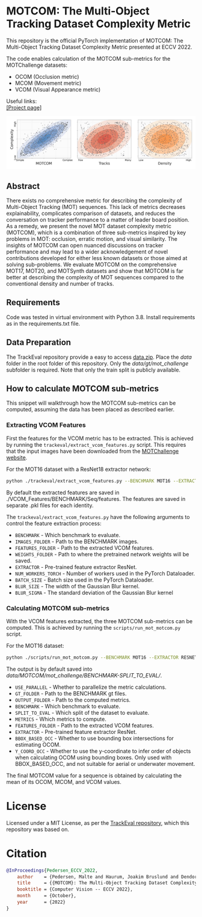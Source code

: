 # MOTCOM: The Multi-Object Tracking Dataset Complexity Metric
This repository is the official PyTorch implementation of MOTCOM: The Multi-Object Tracking Dataset Complexity Metric presented at ECCV 2022.

The code enables calculation of the MOTCOM sub-metrics for the MOTChallenge datasets:

- OCOM (Occlusion metric)
- MCOM (Movement metric)
- VCOM (Visual Appearance metric)


Useful links: <br>
[[Project page]](https://vap.aau.dk/motcom/)<br>

![Teaser](example_images/teaser.jpg "Main flow")

## Abstract
There exists no comprehensive metric for describing the complexity of Multi-Object Tracking (MOT) sequences. This lack of metrics decreases explainability, complicates comparison of datasets, and reduces the conversation on tracker performance to a matter of leader board position. As a remedy, we present the novel MOT dataset complexity metric (MOTCOM), which is a combination of three sub-metrics inspired by key problems in MOT: occlusion, erratic motion, and visual similarity. The insights of MOTCOM can open nuanced discussions on tracker performance and may lead to a wider acknowledgement of novel contributions developed for either less known datasets or those aimed at solving sub-problems. 
We evaluate MOTCOM on the comprehensive MOT17, MOT20, and MOTSynth datasets and show that MOTCOM is far better at describing the complexity of MOT sequences compared to the conventional density and number of tracks.

## Requirements

Code was tested in virtual environment with Python 3.8. Install requirements as in the requirements.txt file.


## Data Preparation

The TrackEval repository provide a easy to access [data.zip](https://omnomnom.vision.rwth-aachen.de/data/TrackEval/data.zip).
Place the *data* folder in the root folder of this repository. Only the *data/gt/mot_challenge* subfolder is required. Note that only the train split is publicly available.


## How to calculate MOTCOM sub-metrics

This snippet will walkthrough how the MOTCOM sub-metrics can be computed, assuming the data has been placed as described earlier.


### Extracting VCOM Features

First the features for the VCOM metric has to be extracted. This is achieved by running the `trackeval/extract_vcom_features.py` script. This requires that the input images have been downloaded from the [MOTChallenge website](https://motchallenge.net/).

For the MOT16 dataset with a ResNet18 extractor network:
```bash
python ./trackeval/extract_vcom_features.py --BENCHMARK MOT16 --EXTRACTOR RESNET18 
```

By default the extracted features are saved in ./VCOM_Features/BENCHMARK/Seq/features. The features are saved in separate .pkl files for each identity.

The `trackeval/extract_vcom_features.py` have the following arguments to control the feature extraction process:
- `BENCHMARK` - Which benchmark to evaluate.
- `IMAGES_FOLDER` - Path to the BENCHMARK images.
- `FEATURES_FOLDER` - Path to the extracted VCOM features.
- `WEIGHTS_FOLDER` - Path to where the pretrained network weights will be saved.
- `EXTRACTOR` - Pre-trained feature extractor ResNet.
- `NUM_WORKERS_TORCH` - Number of workers used in the PyTorch Dataloader.
- `BATCH_SIZE` - Batch size used in the PyTorch Dataloader.
- `BLUR_SIZE` - The width of the Gaussian Blur kernel.
- `BLUR_SIGMA` - The standard deviation of the Gaussian Blur kernel


### Calculating MOTCOM sub-metrics

With the VCOM features extracted, the three MOTCOM sub-metrics can be computed.
This is achieved by running the `scripts/run_mot_motcom.py` script.

For the MOT16 dataset:

```bash
python ./scripts/run_mot_motcom.py --BENCHMARK MOT16 --EXTRACTOR RESNET18 --METRICS OCOM MCOM VCOM --USE_PARALLEL True
```

The output is by default saved into *data/MOTCOM/mot_challenge/BENCHMARK-SPLIT_TO_EVAL/*.

- `USE_PARALLEL` - Whether to parallelize the metric calculations.
- `GT_FOLDER` - Path to the BENCHMARK gt files.
- `OUTPUT_FOLDER` - Path to the computed metrics.
- `BENCHMARK` - Which benchmark to evaluate.
- `SPLIT_TO_EVAL` - Which split of the dataset to evaluate.
- `METRICS` - Which metrics to compute.
- `FEATURES_FOLDER` - Path to the extracted VCOM features.
- `EXTRACTOR` - Pre-trained feature extractor ResNet.
- `BBOX_BASED_OCC` - Whether to use bounding box intersections for estimating OCOM.
- `Y_COORD_OCC` - Whether to use the y-coordinate to infer order of objects when calculating OCOM using bounding boxes. Only used with BBOX_BASED_OCC, and not suitable for aerial or underwater movement. 


The final MOTCOM value for a sequence is obtained by calculating the mean of its OCOM, MCOM, and VCOM values.

# License

Licensed under a MIT License, as per the [TrackEval repository](https://github.com/JonathonLuiten/TrackEval), which this repository was based on.


# Citation
```bibtex
@InProceedings{Pedersen_ECCV_2022,
    author    = {Pedersen, Malte and Haurum, Joakim Bruslund and Dendorfer, Patrick and Moeslund, Thomas B.},
    title     = {{MOTCOM}: The Multi-Object Tracking Dataset Complexity Metric},
    booktitle = {Computer Vision -- ECCV 2022},
    month     = {October},
    year      = {2022}
}
```
